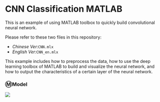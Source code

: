 # CNN Classification MATLAB

This is an example of using MATLAB toolbox to quickly build convolutional neural network.

Please refer to these two files in this repository:

* *Chinese Ver:*`CNN.mlx` 
* *English Ver:*`CNN_en.mlx`

This example includes how to preprocess the data, how to use the deep learning toolbox of MATLAB to build and visualize the neural network, and how to output the characteristics of a certain layer of the neural network.

### :m:Model

![](https://github.com/PeiyuChen1005/cnn-classification-MATLAB/blob/main/model.png?raw=true)

